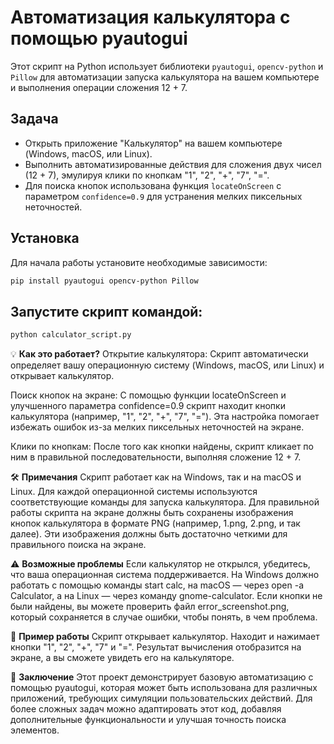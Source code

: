 # Автоматизация калькулятора с помощью pyautogui

Этот скрипт на Python использует библиотеки `pyautogui`, `opencv-python` и `Pillow` для 
автоматизации запуска калькулятора на вашем компьютере и выполнения операции сложения 12 + 7.

## Задача

- Открыть приложение "Калькулятор" на вашем компьютере (Windows, macOS, или Linux).
- Выполнить автоматизированные действия для сложения двух чисел (12 + 7), эмулируя клики по кнопкам "1", "2", "+", "7", "=".
- Для поиска кнопок использована функция `locateOnScreen` с параметром `confidence=0.9` для устранения 
мелких пиксельных неточностей.

## Установка

Для начала работы установите необходимые зависимости:

```bash
pip install pyautogui opencv-python Pillow
```

## Запустите скрипт командой:
```bash
python calculator_script.py
```

💡 **Как это работает?**
Открытие калькулятора: Скрипт автоматически определяет вашу операционную систему (Windows, macOS, или Linux) 
и открывает калькулятор.

Поиск кнопок на экране: С помощью функции locateOnScreen и улучшенного параметра confidence=0.9 скрипт 
находит кнопки калькулятора (например, "1", "2", "+", "7", "="). Эта настройка помогает избежать ошибок из-за мелких 
пиксельных неточностей на экране.

Клики по кнопкам: После того как кнопки найдены, скрипт кликает по ним в правильной последовательности, 
выполняя сложение 12 + 7.

🛠 **Примечания**
Скрипт работает как на Windows, так и на macOS и Linux. Для каждой операционной системы используются соответствующие 
команды для запуска калькулятора.
Для правильной работы скрипта на экране должны быть сохранены изображения кнопок калькулятора в формате PNG (например, 
1.png, 2.png, и так далее). Эти изображения должны быть достаточно четкими для правильного поиска на экране.

⚠️ **Возможные проблемы**
Если калькулятор не открылся, убедитесь, что ваша операционная система поддерживается. На Windows должно работать с 
помощью команды start calc, на macOS — через open -a Calculator, а на Linux — через команду gnome-calculator.
Если кнопки не были найдены, вы можете проверить файл error_screenshot.png, который сохраняется в случае ошибки, 
чтобы понять, в чем проблема.

📝 **Пример работы**
Скрипт открывает калькулятор.
Находит и нажимает кнопки "1", "2", "+", "7" и "=".
Результат вычисления отобразится на экране, а вы сможете увидеть его на калькуляторе.

🏁 **Заключение**
Этот проект демонстрирует базовую автоматизацию с помощью pyautogui, которая может быть использована для различных 
приложений, требующих симуляции пользовательских действий. Для более сложных задач можно адаптировать этот код, 
добавляя дополнительные функциональности и улучшая точность поиска элементов.